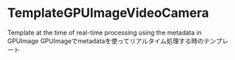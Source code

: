 # TemplateGPUImageVideoCamera

Template at the time of real-time processing using the metadata in GPUImage
GPUImageでmetadataを使ってリアルタイム処理する時のテンプレート
